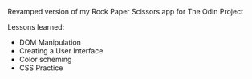 Revamped version of my Rock Paper Scissors app for The Odin Project

Lessons learned:
- DOM Manipulation
- Creating a User Interface
- Color scheming
- CSS Practice
